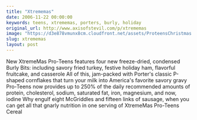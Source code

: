 ```yaml
---
title: "Xtrememas"
date: 2006-11-22 00:00:00
keywords: teens, xtrememas, porters, burly, holiday
original_url: http://www.axisofstevil.com/p/xtrememas
image: "https://d3e878vmunx8cm.cloudfront.net/assets/ProteensChristmas.jpg"
slug: xtrememas
layout: post
---
```


New XtremeMas Pro-Teens features four new freeze-dried, condensed Burly Bits: including savory fried turkey, festive holiday ham, flavorful fruitcake, and casserole All of this, jam-packed with Porter&#039;s classic P-shaped cornflakes that turn your milk into America&#039;s favorite savory gravy Pro-Teens now provides up to 250% of the daily recommended amounts of protein, cholesterol, sodium, saturated fat, iron, magnesium, and now, iodine Why engulf eight McGriddles and fifteen links of sausage, when you can get all that gnarly nutrition in one serving of XtremeMas Pro-Teens Cereal

